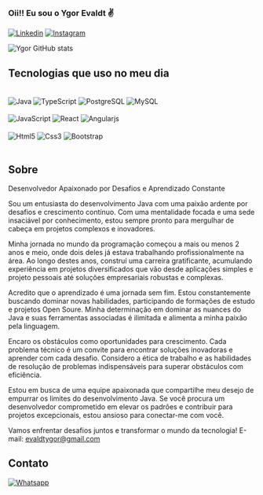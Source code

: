 ### Oii!! Eu sou o Ygor Evaldt ✌️

[![Linkedin](https://img.shields.io/badge/LinkedIn-0077B5?style=for-the-badge&logo=linkedin&logoColor=white)](https://www.linkedin.com/in/ygorevaldt/)
[![Instagram](https://img.shields.io/badge/Instagram-E4405F?style=for-the-badge&logo=instagram&logoColor=white)](https://instagram.com/ygorevaldt_)

![Ygor GitHub stats](https://github-readme-stats.vercel.app/api?username=Ygor-Evaldt-dev&show_icons=true&theme=dracula)

## Tecnologias que uso no meu dia

<div style="display: inline-blok"></br>
  <img align="center" alt="Java" src="https://img.shields.io/badge/Java-F7DF1E?style=for-the-badge&logo=java&logoColor=black"></img>
  <img align="center" alt="TypeScript" src="https://img.shields.io/badge/TypeScript-007ACC?style=for-the-badge&logo=typescript&logoColor=white"></img>
  <img align="center" alt="PostgreSQL" src="https://img.shields.io/badge/PostgreSQL-316192?style=for-the-badge&logo=postgresql&logoColor=white"></img>
  <img align="center" alt="MySQL" src="https://img.shields.io/badge/MySQL-00000F?style=for-the-badge&logo=mysql&logoColor=white"></img><br><br>
  <img align="center" alt="JavaScript" src="https://img.shields.io/badge/JavaScript-F7DF1E?style=for-the-badge&logo=javascript&logoColor=black"></img>
  <img align="center" alt="React" src="https://img.shields.io/badge/React-20232A?style=for-the-badge&logo=react&logoColor=61DAFB"></img>
  <img align="center" alt="Angularjs" src="https://img.shields.io/badge/AngularJS-E23237?style=for-the-badge&logo=angularjs&logoColor=white"></img><br><br>
  <img align="center" alt="Html5" src="https://img.shields.io/badge/HTML5-E34F26?style=for-the-badge&logo=html5&logoColor=white"></img>
  <img align="center" alt="Css3" src="https://img.shields.io/badge/CSS3-1572B6?style=for-the-badge&logo=css3&logoColor=white"></img>
  <img align="center" alt="Bootstrap" src="https://img.shields.io/badge/Bootstrap-563D7C?style=for-the-badge&logo=bootstrap&logoColor=white"></img>


</div></br>

## Sobre
Desenvolvedor Apaixonado por Desafios e Aprendizado Constante

Sou um entusiasta do desenvolvimento Java com uma paixão ardente por desafios e crescimento contínuo. Com uma mentalidade focada e uma sede insaciável por conhecimento, estou sempre pronto para mergulhar de cabeça em projetos complexos e inovadores.

Minha jornada no mundo da programação começou a mais ou menos 2 anos e meio, onde dois deles já estava trabalhando profissionalmente na área. Ao longo destes anos, construí uma carreira gratificante, acumulando experiência em projetos diversificados que vão desde aplicações simples e projeto pessoais até soluções empresariais robustas e complexas.

Acredito que o aprendizado é uma jornada sem fim. Estou constantemente buscando dominar novas habilidades, participando de formações de estudo e projetos Open Soure. Minha determinação em dominar as nuances do Java e suas ferramentas associadas é ilimitada e alimenta a minha paixão pela linguagem.

Encaro os obstáculos como oportunidades para crescimento. Cada problema técnico é um convite para encontrar soluções inovadoras e aprender com cada desafio. Considero a ética de trabalho e as habilidades de resolução de problemas indispensáveis para superar obstáculos com eficiência.

Estou em busca de uma equipe apaixonada que compartilhe meu desejo de empurrar os limites do desenvolvimento Java. Se você procura um desenvolvedor comprometido em elevar os padrões e contribuir para projetos excepcionais, estou ansioso para conectar-me com você.

Vamos enfrentar desafios juntos e transformar o mundo da tecnologia! 
E-mail: evaldtygor@gmail.com

## Contato

[![Whatsapp](https://img.shields.io/badge/WhatsApp-25D366?style=for-the-badge&logo=whatsapp&logoColor=white)](https://wa.me/5551983313468)

